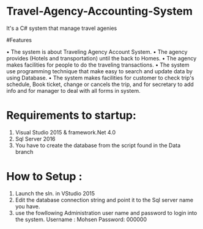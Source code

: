 # Travel-Agency-Accounting-System
It's a C# system that manage travel agenies

#Features 

• The system is about Traveling Agency Account System.
• The agency provides (Hotels and transportation) until the back to Homes.
• The agency makes facilities for people to do the traveling transactions.
• The system use programming technique that make easy to search and update data by using Database.
• The system makes facilities for customer to check trip's schedule, Book ticket, change or cancels the trip, and for secretary to add info and for manager to deal with all forms in system.
 
# Requirements to startup:

1) Visual Studio 2015 & framework.Net 4.0
2) Sql Server 2016
3) You have to create the database from the script found in the Data branch 

# How to Setup :
1) Launch the sln. in VStudio 2015
3) Edit the database connection string and point it to the Sql server name you have. 
2) use the fowllowing Administration user name and password to login into the system. 
   Username : Mohsen
   Password:  000000

